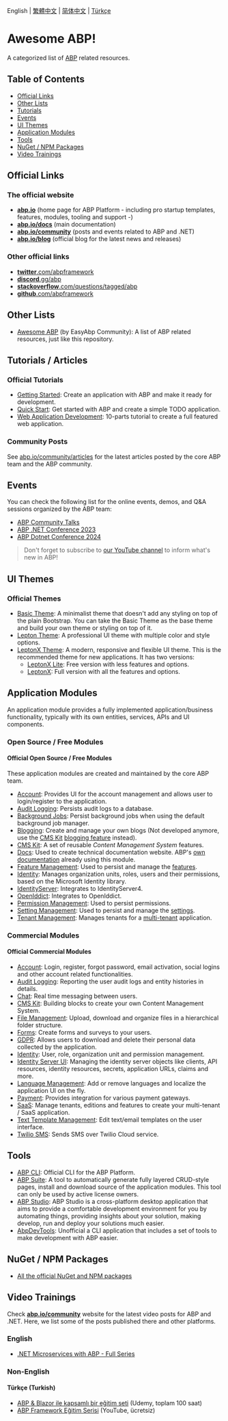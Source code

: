 English | [繁體中文](README.zh-Hant.md) | [简体中文](README.zh-Hans.md) | [Türkçe](README.tr.md)

# Awesome ABP!

A categorized list of [ABP](https://github.com/abpframework/abp) related resources.

## Table of Contents

- [Official Links](#official-links)
- [Other Lists](#other-lists)
- [Tutorials](#tutorials--articles)
- [Events](#events)
- [UI Themes](#ui-themes)
- [Application Modules](#application-modules)
- [Tools](#tools)
- [NuGet / NPM Packages](#nuget--npm-packages)
- [Video Trainings](#video-trainings)

## Official Links

### The official website

* **[abp.io](https://abp.io/)** (home page for ABP Platform - including pro startup templates, features, modules, tooling and support -)
* **[abp.io/docs](https://abp.io/docs/latest/)** (main documentation)
* **[abp.io/community](https://abp.io/community/)** (posts and events related to ABP and .NET)
* **[abp.io/blog](https://abp.io/blog/)** (official blog for the latest news and releases)

### Other official links

* [**twitter**.com/abpframework](https://twitter.com/abpframework)
* [**discord**.gg/abp](https://discord.gg/abp)
* [**stackoverflow**.com/questions/tagged/abp](https://stackoverflow.com/questions/tagged/abp)
* [**github**.com/abpframework](https://github.com/abpframework)

## Other Lists

* [Awesome ABP](https://github.com/EasyAbp/awesome-abp) (by EasyAbp Community): A list of ABP related resources, just like this repository.

## Tutorials / Articles

### Official Tutorials

* [Getting Started](https://abp.io/docs/latest/get-started/layered-web-application): Create an application with ABP and make it ready for development.
* [Quick Start](https://abp.io/docs/latest/tutorials/todo): Get started with ABP and create a simple TODO application.
* [Web Application Development](https://abp.io/docs/latest/tutorials/book-store/part-01): 10-parts tutorial to create a full featured web application.

### Community Posts

See [abp.io/community/articles](https://abp.io/community/articles) for the latest articles posted by the core ABP team and the ABP community.

## Events

You can check the following list for the online events, demos, and Q&A sessions organized by the ABP team:

* [ABP Community Talks](https://www.youtube.com/playlist?list=PLsNclT2aHJcOsPustEkzG6DywiO8eh0lB)
* [ABP .NET Conference 2023](https://www.youtube.com/playlist?list=PLsNclT2aHJcPTA3D4fIF10fsbhbckEbBC)
* [ABP Dotnet Conference 2024](https://www.youtube.com/playlist?list=PLsNclT2aHJcNbSrRbO4K36Pm0Pa8MDC-A)

> Don't forget to subscribe to [our YouTube channel](https://www.youtube.com/c/Volosoft) to inform what's new in ABP!

## UI Themes

### Official Themes

* [Basic Theme](https://abp.io/docs/latest/framework/ui/mvc-razor-pages/basic-theme): A minimalist theme that doesn't add any styling on top of the plain Bootstrap. You can take the Basic Theme as the base theme and build your own theme or styling on top of it.
* [Lepton Theme](https://abp.io/docs/latest/ui-themes/lepton): A professional UI theme with multiple color and style options.
* [LeptonX Theme](https://x.leptontheme.com/): A modern, responsive and flexible UI theme. This is the recommended theme for new applications. It has two versions:
  * [LeptonX Lite](https://abp.io/docs/latest/ui-themes/lepton-x-lite/asp-net-core): Free version with less features and options.
  * [LeptonX](https://abp.io/docs/latest/ui-themes/lepton-x/mvc): Full version with all the features and options.

## Application Modules

An application module provides a fully implemented application/business functionality, typically with its own entities, services, APIs and UI components.

### Open Source / Free Modules

#### Official Open Source / Free Modules

These application modules are created and maintained by the core ABP team.

* [Account](https://abp.io/docs/latest/Modules/Account): Provides UI for the account management and allows user to login/register to the application.
* [Audit Logging](https://abp.io/docs/latest/Modules/Audit-Logging): Persists audit logs to a database.
* [Background Jobs](https://abp.io/docs/latest/Modules/Background-Jobs): Persist background jobs when using the default background job manager.
* [Blogging](https://abp.io/modules/Volo.Blogging): Create and manage your own blogs (Not developed anymore, use the [CMS Kit](https://abp.io/docs/latest/Modules/Cms-Kit/Index) [blogging feature](https://abp.io/docs/latest/Modules/Cms-Kit/Blogging) instead).
* [CMS Kit](https://abp.io/docs/latest/Modules/Cms-Kit/Index): A set of reusable *Content Management System* features.
* [Docs](https://abp.io/docs/latest/Modules/Docs): Used to create technical documentation website. ABP's [own documentation](https://abp.io/docs) already using this module.
* [Feature Management](https://abp.io/docs/latest/Modules/Feature-Management): Used to persist and manage the [features](https://abp.io/docs/latest/framework/infrastructure/features).
* [Identity](https://abp.io/docs/latest/Modules/Identity): Manages organization units, roles, users and their permissions, based on the Microsoft Identity library.
* [IdentityServer](https://abp.io/docs/latest/Modules/IdentityServer): Integrates to IdentityServer4.
* [OpenIddict](https://abp.io/docs/latest/Modules/OpenIddict): Integrates to OpenIddict.
* [Permission Management](https://abp.io/docs/latest/Modules/Permission-Management): Used to persist permissions.
* [Setting Management](https://abp.io/docs/latest/Modules/Setting-Management): Used to persist and manage the [settings](https://abp.io/docs/latest/framework/infrastructure/settings).
* [Tenant Management](https://abp.io/docs/latest/Modules/Tenant-Management): Manages tenants for a [multi-tenant](https://abp.io/docs/latest/framework/architecture/multi-tenancy) application.

### Commercial Modules

#### Official Commercial Modules

* [Account](https://abp.io/modules/Volo.Account.Pro): Login, register, forgot password, email activation, social logins and other account related functionalities.
* [Audit Logging](https://abp.io/modules/Volo.AuditLogging.Ui): Reporting the user audit logs and entity histories in details.
* [Chat](https://abp.io/modules/Volo.Chat): Real time messaging between users.
* [CMS Kit](https://abp.io/modules/Volo.CmsKit.Pro): Building blocks to create your own Content Management System.
* [File Management](https://abp.io/modules/Volo.FileManagement): Upload, download and organize files in a hierarchical folder structure.
* [Forms](https://abp.io/modules/Volo.Forms): Create forms and surveys to your users.
* [GDPR](https://abp.io/modules/Volo.Gdpr): Allows users to download and delete their personal data collected by the application.
* [Identity](https://abp.io/modules/Volo.Identity.Pro): User, role, organization unit and permission management.
* [Identity Server UI](https://abp.io/modules/Volo.Identityserver.Ui): Managing the identity server objects like clients, API resources, identity resources, secrets, application URLs, claims and more.
* [Language Management](https://abp.io/modules/Volo.LanguageManagement): Add or remove languages and localize the application UI on the fly.
* [Payment](https://abp.io/modules/Volo.Payment): Provides integration for various payment gateways.
* [SaaS](https://abp.io/modules/Volo.Saas): Manage tenants, editions and features to create your multi-tenant / SaaS application.
* [Text Template Management](https://abp.io/modules/Volo.TextTemplateManagement): Edit text/email templates on the user interface.
* [Twilio SMS](https://abp.io/modules/Volo.Abp.Sms.Twilio): Sends SMS over Twilio Cloud service.

## Tools

* [ABP CLI](https://abp.io/docs/latest/CLI): Official CLI for the ABP Platform.
* [ABP Suite](https://abp.io/suite): A tool to automatically generate fully layered CRUD-style pages, install and download source of the application modules. This tool can only be used by active license owners.
* [ABP Studio](https://abp.io/studio): ABP Studio is a cross-platform desktop application that aims to provide a comfortable development environment for you by automating things, providing insights about your solution, making develop, run and deploy your solutions much easier.
* [AbpDevTools](https://github.com/enisn/AbpDevTools): Unofficial a CLI application that includes a set of tools to make development with ABP easier.

## NuGet / NPM Packages

* [All the official NuGet and NPM packages](https://abp.io/packages)

## Video Trainings

Check **[abp.io/community](https://abp.io/community/)** website for the latest video posts for ABP and .NET. Here, we list some of the posts published there and other platforms.

### English

* [.NET Microservices with ABP - Full Series](https://abp.io/community/videos/.net-microservice-with-abp-full-series-m6opqjb1)

### Non-English

#### Türkçe (Turkish)

* [ABP & Blazor ile kapsamlı bir eğitim seti](https://www.udemy.com/course/web-tabanli-on-muhasebe-1-5/) (Udemy, toplam 100 saat)
* [ABP Framework Eğitim Serisi](https://www.youtube.com/watch?v=JvwPpSTEAvg&list=PLBEMB-Eql15s3kaMvQ6pIobVk492a7s9j&index=1)  (YouTube, ücretsiz)
